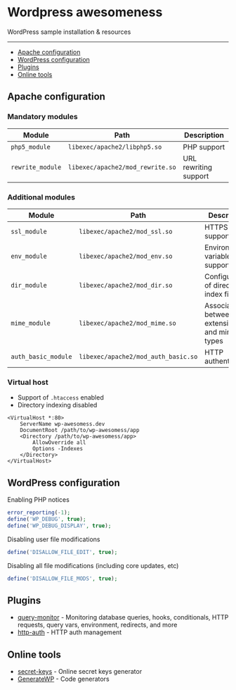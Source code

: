 # Wordpress awesomeness

WordPress sample installation & resources

---

* [Apache configuration](#apache-configuration)
* [WordPress configuration](#wordpress-configuration)
* [Plugins](#plugins)
* [Online tools](#online-tools)

## Apache configuration

### Mandatory modules

| Module | Path | Description |
| --- | --- | --- |
| `php5_module` | `libexec/apache2/libphp5.so` | PHP support |
| `rewrite_module` | `libexec/apache2/mod_rewrite.so` | URL rewriting support |

### Additional modules

| Module | Path | Description |
| --- | --- | --- |
| `ssl_module` | `libexec/apache2/mod_ssl.so` | HTTPS support |
| `env_module` | `libexec/apache2/mod_env.so` | Environment variables support |
| `dir_module` | `libexec/apache2/mod_dir.so` | Configuration of directory index files |
| `mime_module` | `libexec/apache2/mod_mime.so` | Association between file extensions and mime types |
| `auth_basic_module` | `libexec/apache2/mod_auth_basic.so` | HTTP authentication |

### Virtual host

* Support of `.htaccess` enabled
* Directory indexing disabled

```
<VirtualHost *:80>
    ServerName wp-awesomess.dev
    DocumentRoot /path/to/wp-awesomess/app
    <Directory /path/to/wp-awesomess/app>
        AllowOverride all
        Options -Indexes
    </Directory>
</VirtualHost>
```

## WordPress configuration

Enabling PHP notices

```php
error_reporting(-1);
define('WP_DEBUG', true);
define('WP_DEBUG_DISPLAY', true);
```

Disabling user file modifications

```php
define('DISALLOW_FILE_EDIT', true);
```

Disabling all file modifications (including core updates, etc)

```php
define('DISALLOW_FILE_MODS', true);
```

## Plugins

* [query-monitor](https://github.com/johnbillion/query-monitor) - Monitoring database queries, hooks, conditionals, HTTP requests, query vars, environment, redirects, and more
* [http-auth](https://github.com/johansatge/http-auth) - HTTP auth management

## Online tools

* [secret-keys](https://api.wordpress.org/secret-key/1.1/salt/) - Online secret keys generator
* [GenerateWP](https://generatewp.com/) - Code generators
